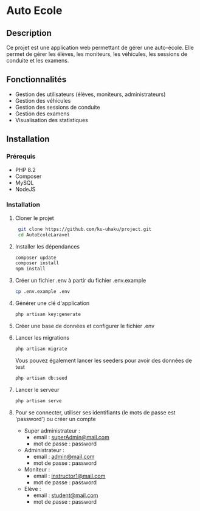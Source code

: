 # Auto Ecole

## Description

Ce projet est une application web permettant de gérer une auto-école. Elle permet de gérer les élèves, les moniteurs, les véhicules, les sessions de conduite et les examens.

## Fonctionnalités

-   Gestion des utilisateurs (élèves, moniteurs, administrateurs)
-   Gestion des véhicules
-   Gestion des sessions de conduite
-   Gestion des examens
-   Visualisation des statistiques

## Installation

### Prérequis

-   PHP 8.2
-   Composer
-   MySQL
-   NodeJS

### Installation

1. Cloner le projet

    ```sh
     git clone https://github.com/ku-uhaku/project.git
     cd AutoEcoleLaravel
    ```

2. Installer les dépendances

    ```sh
    composer update
    composer install
    npm install
    ```

3. Créer un fichier .env à partir du fichier .env.example

    ```sh
    cp .env.example .env
    ```

4. Générer une clé d'application

    ```sh
    php artisan key:generate
    ```

5. Créer une base de données et configurer le fichier .env

6. Lancer les migrations

    ```sh
    php artisan migrate
    ```

    Vous pouvez également lancer les seeders pour avoir des données de test

    ```sh
    php artisan db:seed
    ```

7. Lancer le serveur

    ```sh
    php artisan serve
    ```

8. Pour se connecter, utiliser ses identifiants (le mots de passe est 'password') ou créer un compte
    - Super administrateur :
        - email : superAdmin@mail.com
        - mot de passe : password
    - Administrateur :
        - email : admin@mail.com
        - mot de passe : password
    - Moniteur :
        - email : instructor1@mail.com
        - mot de passe : password
    - Elève :
        - email : student@mail.com
        - mot de passe : password
